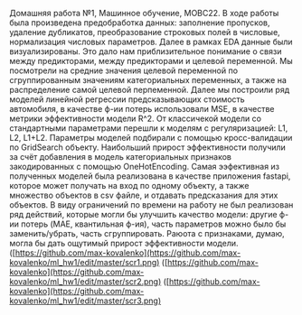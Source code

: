 Домашняя работа №1, Машинное обучение, МОВС22.
В ходе работы была произведена предобработка данных: заполнение пропусков, удаление дубликатов, преобразование строковых полей в числовые, нормализация числовых параметров. 
Далее в рамках EDA данные были визуализированы. Это дало нам приблизительное понимание о связи между предикторами, между предикторами и целевой переменной. Мы посмотрели на средние значения целевой переменной по сгруппированным значениям категориальных переменных, а также на распределение самой целевой перпеменной.
Далее мы построили ряд моделей линейной регрессии предсказывающих стоимость автомобиля, в качестве ф-ии потерь использовали MSE, в качестве метрики эффективности модели R^2. От классичекой модели со стандартными параметрами перешли к моделям с регуляризацией: L1, L2, L1+L2. Параметры моделей подбирали с помощью кросс-валидации по GridSearch объекту. Наибольший прирост эффективности получили за счёт добавления в модель категориальных признаков закодированных с помощью OneHotEncoding.
Самая ээфективная из полученных моделей была реализована в качестве приложения fastapi, которое может получать на вход по одному объекту, а также множество объектов в csv файле, и отдавать предсказания для этих объектов.
В виду ограничений по времени на работу не был реализован ряд действий, которые могли бы улучшить качество модели: другие ф-ии потерь (MAE, квантильная ф-ия), часть параметров можно было бы заменить/убрать, часть сгруппировать. Раюота с признаками, думаю, могла бы дать ощутимый прирост эффективности модели.
([https://github.com/max-kovalenko](https://github.com/max-kovalenko/ml_hw1/edit/master/scr1.png)
([https://github.com/max-kovalenko](https://github.com/max-kovalenko/ml_hw1/edit/master/scr2.png)
([https://github.com/max-kovalenko](https://github.com/max-kovalenko/ml_hw1/edit/master/scr3.png)
